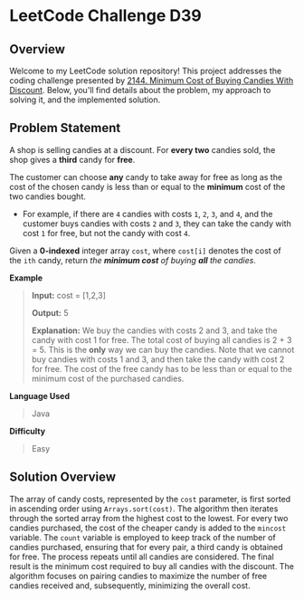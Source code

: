 
# LeetCode Challenge D39 

## Overview

Welcome to my LeetCode solution repository! This project addresses the coding challenge presented by [2144. Minimum Cost of Buying Candies With Discount](https://leetcode.com/problems/minimum-cost-of-buying-candies-with-discount/). Below, you'll find details about the problem, my approach to solving it, and the implemented solution.

## Problem Statement
A shop is selling candies at a discount. For  **every two**  candies sold, the shop gives a  **third**  candy for  **free**.

The customer can choose  **any**  candy to take away for free as long as the cost of the chosen candy is less than or equal to the  **minimum**  cost of the two candies bought.

-   For example, if there are  `4`  candies with costs  `1`,  `2`,  `3`, and  `4`, and the customer buys candies with costs  `2`  and  `3`, they can take the candy with cost  `1`  for free, but not the candy with cost  `4`.

Given a  **0-indexed**  integer array  `cost`, where  `cost[i]`  denotes the cost of the  `ith`  candy, return  _the  **minimum cost**  of buying  **all**  the candies_.

**Example**
> **Input:** cost = [1,2,3]
> 
>**Output:** 5
> 
>**Explanation:** We buy the candies with costs 2 and 3, and take the candy with cost 1 for free.
The total cost of buying all candies is 2 + 3 = 5. This is the **only** way we can buy the candies.
Note that we cannot buy candies with costs 1 and 3, and then take the candy with cost 2 for free.
The cost of the free candy has to be less than or equal to the minimum cost of the purchased candies.

**Language Used**
> Java

**Difficulty**
> Easy

## Solution Overview

The array of candy costs, represented by the `cost` parameter, is first sorted in ascending order using `Arrays.sort(cost)`. The algorithm then iterates through the sorted array from the highest cost to the lowest. For every two candies purchased, the cost of the cheaper candy is added to the `mincost` variable. The `count` variable is employed to keep track of the number of candies purchased, ensuring that for every pair, a third candy is obtained for free. The process repeats until all candies are considered. The final result is the minimum cost required to buy all candies with the discount. The algorithm focuses on pairing candies to maximize the number of free candies received and, subsequently, minimizing the overall cost.
